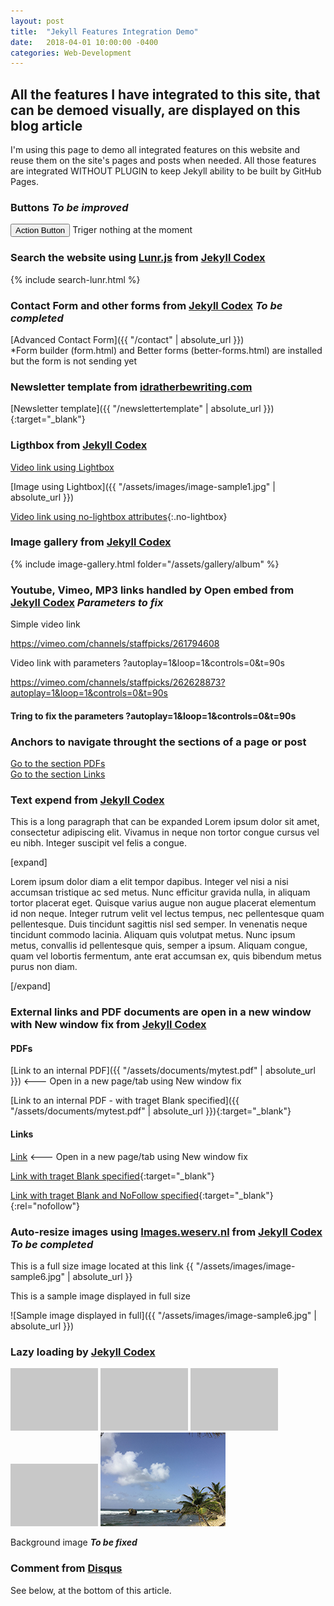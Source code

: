 ```yaml
---
layout: post
title:  "Jekyll Features Integration Demo"
date:   2018-04-01 10:00:00 -0400
categories: Web-Development
---
```


## All the features I have integrated to this site, that can be demoed visually, are displayed on this blog article

I'm using this page to demo all integrated features on this website and reuse them on the site's pages and posts when needed. All those features are integrated WITHOUT PLUGIN to keep Jekyll ability to be built by GitHub Pages.

### Buttons ***To be improved***

<button type="submit">Action Button</button> Triger nothing at the moment

### Search the website using [Lunr.js](https://lunrjs.com) from [Jekyll Codex](https://jekyllcodex.org/without-plugin/buttons/)

{% include search-lunr.html %}  

### Contact Form and other forms from [Jekyll Codex](https://jekyllcodex.org/without-plugin/form-builder/) ***To be completed***

[Advanced Contact Form]({{ "/contact" | absolute_url }})  
*Form builder (form.html) and Better forms (better-forms.html) are installed but the form is not sending yet

### Newsletter template from [idratherbewriting.com](http://idratherbewriting.com/2016/10/23/jekyll-newsletter-tip/)

[Newsletter template]({{ "/newslettertemplate" | absolute_url }}){:target="_blank"}

### Ligthbox from [Jekyll Codex](https://jekyllcodex.org/without-plugin/lightbox/)   

[Video link using Lightbox](https://youtu.be/iWowJBRMtpc)

[Image using Lightbox]({{ "/assets/images/image-sample1.jpg" | absolute_url }})

[Video link using no-lightbox attributes](https://youtu.be/iWowJBRMtpc){:.no-lightbox} 

### Image gallery from [Jekyll Codex](https://jekyllcodex.org/without-plugin/image-gallery/)  

{% include image-gallery.html folder="/assets/gallery/album" %}  

### Youtube, Vimeo, MP3 links handled by Open embed from [Jekyll Codex](https://jekyllcodex.org/without-plugin/open-embed/) ***Parameters to fix***

Simple video link  

https://vimeo.com/channels/staffpicks/261794608

Video link with parameters ?autoplay=1&loop=1&controls=0&t=90s  

https://vimeo.com/channels/staffpicks/262628873?autoplay=1&loop=1&controls=0&t=90s

#### Tring to fix the parameters ?autoplay=1&loop=1&controls=0&t=90s

### Anchors to navigate throught the sections of a page or post

[Go to the section PDFs](#pdfs)  
[Go to the section Links](#links)

### Text expend from [Jekyll Codex](https://jekyllcodex.org/without-plugin/text-expand/)

This is a long paragraph that can be expanded Lorem ipsum dolor sit amet, consectetur adipiscing elit. Vivamus in neque non tortor congue cursus vel eu nibh. Integer suscipit vel felis a congue.

[expand]  
 
Lorem ipsum dolor diam a elit tempor dapibus. Integer vel nisi a nisi accumsan tristique ac sed metus. Nunc efficitur gravida nulla, in aliquam tortor placerat eget. Quisque varius augue non augue placerat elementum id non neque. Integer rutrum velit vel lectus tempus, nec pellentesque quam pellentesque. Duis tincidunt sagittis nisl sed semper. In venenatis neque tincidunt commodo lacinia. Aliquam quis volutpat metus. Nunc ipsum metus, convallis id pellentesque quis, semper a ipsum. Aliquam congue, quam vel lobortis fermentum, ante erat accumsan ex, quis bibendum metus purus non diam.  

[/expand]

### External links and PDF documents are open in a new window with New window fix from [Jekyll Codex](https://jekyllcodex.org/without-plugin/new-window-fix/)  

#### PDFs

[Link to an internal PDF]({{ "/assets/documents/mytest.pdf" | absolute_url }}) <--- Open in a new page/tab using New window fix  

[Link to an internal PDF - with traget Blank specified]({{ "/assets/documents/mytest.pdf" | absolute_url }}){:target="_blank"}   

#### Links

[Link](https://jekyllrb.com)  <--- Open in a new page/tab using New window fix

[Link with traget Blank specified](https://jekyllrb.com){:target="_blank"} 

[Link with traget Blank and NoFollow specified](https://jekyllrb.com){:target="_blank"}{:rel="nofollow"}   

### Auto-resize images using [Images.weserv.nl](https://images.weserv.nl) from [Jekyll Codex](https://jekyllcodex.org/without-plugin/auto-resize-images/) ***To be completed***

This is a full size image located at this link {{ "/assets/images/image-sample6.jpg" | absolute_url }} 

This is a sample image displayed in full size  

![Sample image displayed in full]({{ "/assets/images/image-sample6.jpg" | absolute_url }})  

### Lazy loading by  [Jekyll Codex](https://jekyllcodex.org/without-plugin/lazy-loading/)
 
<img src="/assets/siteimages/lazyload-blank.png" alt="" data-echo="/assets/images/image-sample1.jpg">  
<img src="/assets/siteimages/lazyload-blank.png" alt="" data-echo="/assets/images/image-sample2.jpg">  
<img src="/assets/siteimages/lazyload-blank.png" alt="" data-echo="/assets/images/image-sample3.jpg">  
<img src="/assets/siteimages/lazyload-blank.png" alt="" data-echo="/assets/images/image-sample4.jpg">  
<img src="/assets/images/image-sample17-lazyload.jpg" alt="" data-echo="/assets/images/image-sample17.jpg">  

Background image ***To be fixed***

<div style="background: url(/assets/siteimages/lazyload-blank.png) center center no-repeat; background-size: cover;" data-echo-background="/assets/images/image-sample13.jpg"></div>

### Comment from [Disqus](https://disqus.com) 
See below, at the bottom of this article.